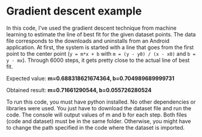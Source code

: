 # Gradient descent example

In this code, I've used the gradient descent technique from machine learning to estimate the line of best fit 
for the given dataset points. The data file corresponds to the downloads and uninstalls from an Android application.
At first, the system is started with a line that goes from the first point to the center point
(`y = m*x + b` with `m = (y - y0) / (x - x0)` and `b = y - mx`).
Through 6000 steps, it gets pretty close to the actual line of best fit.

Expected value: **m=0.688318621674364, b=0.704989689999731**

Obtained result: **m=0.71661290544,  b=0.055726280524**

To run this code, you must have python installed. No other dependencies or libraries were used.
You just have to download the dataset file and run the code. The console will output values of m and b for each step.
Both files (code and dataset) must be in the same folder. Otherwise, you might have to change the path specified in the
code where the dataset is imported.
